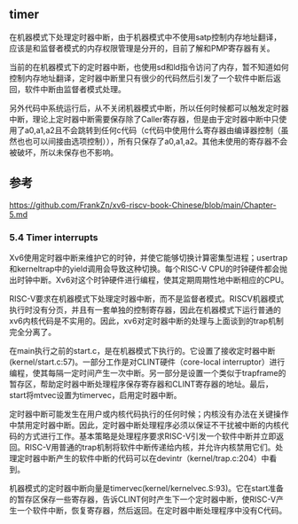 ## timer

在机器模式下处理定时器中断，由于机器模式中不使用satp控制内存地址翻译，应该是和监督者模式的内存权限管理是分开的，目前了解和PMP寄存器有关。

当前的在机器模式下的定时器中断，也使用sd和ld指令访问了内存，暂不知道如何控制内存地址翻译，定时器中断里只有很少的代码然后引发了一个软件中断后返回，软件中断由监督者模式处理。

另外代码中系统运行后，从不关闭机器模式中断，所以任何时候都可以触发定时器中断，理论上定时器中断需要保存除了Caller寄存器，但是由于定时器中断中只使用了a0,a1,a2且不会跳转到任何c代码（c代码中使用什么寄存器由编译器控制（虽然也也可以间接由选项控制）），所有只保存了a0,a1,a2。其他未使用的寄存器不会被破坏，所以未保存也不影响。

## 参考
https://github.com/FrankZn/xv6-riscv-book-Chinese/blob/main/Chapter-5.md

### 5.4 Timer interrupts

Xv6使用定时器中断来维护它的时钟，并使它能够切换计算密集型进程；usertrap和kerneltrap中的yield调用会导致这种切换。每个RISC-V CPU的时钟硬件都会抛出时钟中断。Xv6对这个时钟硬件进行编程，使其定期周期性地中断相应的CPU。

RISC-V要求在机器模式下处理定时器中断，而不是监督者模式。RISCV机器模式执行时没有分页，并且有一套单独的控制寄存器，因此在机器模式下运行普通的xv6内核代码是不实用的。因此，xv6对定时器中断的处理与上面谈到的trap机制完全分离了。

在main执行之前的start.c，是在机器模式下执行的。它设置了接收定时器中断(kernel/start.c:57)。一部分工作是对CLINT硬件（core-local interruptor）进行编程，使其每隔一定时间产生一次中断。另一部分是设置一个类似于trapframe的暂存区，帮助定时器中断处理程序保存寄存器和CLINT寄存器的地址。最后，start将mtvec设置为timervec，启用定时器中断。

定时器中断可能发生在用户或内核代码执行的任何时候；内核没有办法在关键操作中禁用定时器中断。因此，定时器中断处理程序必须以保证不干扰被中断的内核代码的方式进行工作。基本策略是处理程序要求RISC-V引发一个软件中断并立即返回。RISC-V用普通的trap机制将软件中断传递给内核，并允许内核禁用它们。处理定时器中断产生的软件中断的代码可以在devintr（kernel/trap.c:204）中看到。

机器模式的定时器中断向量是timervec(kernel/kernelvec.S:93)。它在start准备的暂存区保存一些寄存器，告诉CLINT何时产生下一个定时器中断，使RISC-V产生一个软件中断，恢复寄存器，然后返回。在定时器中断处理程序中没有C代码。